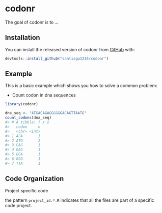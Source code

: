 
<!-- README.md is generated from README.Rmd. Please edit that file -->
codonr
======

The goal of codonr is to ...

Installation
------------

You can install the released version of codonr from [GitHub](https://github.com/santiago1234/codonr) with:

``` r
devtools::install_github("santiago1234/codonr")
```

Example
-------

This is a basic example which shows you how to solve a common problem:

-   Count codon in dna sequences

``` r
library(codonr)

dna_seq <- "ATGACAGAGGGGGGACAGTTAATG"
count_codons(dna_seq)
#> # A tibble: 7 x 2
#>   codon     n
#>   <chr> <int>
#> 1 ACA       1
#> 2 ATG       2
#> 3 CAG       1
#> 4 GAG       1
#> 5 GGA       1
#> 6 GGG       1
#> 7 TTA       1
```

Code Organization
-----------------

Project specific code

the pattern `project_id.*.R` indicates that all the files are part of a specific code project.
